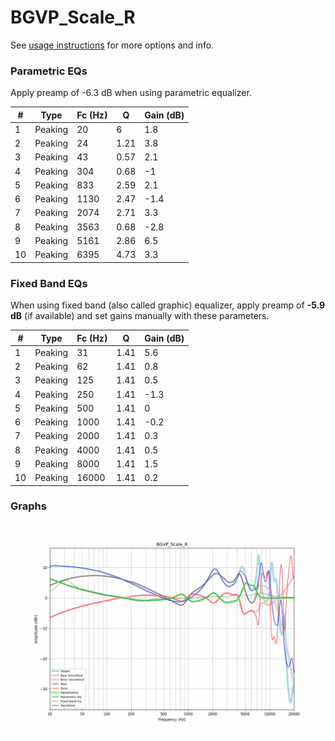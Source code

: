 # BGVP_Scale_R
See [usage instructions](https://github.com/jaakkopasanen/AutoEq#usage) for more options and info.

### Parametric EQs
Apply preamp of -6.3 dB when using parametric equalizer.

|   # | Type    |   Fc (Hz) |    Q |   Gain (dB) |
|-----|---------|-----------|------|-------------|
|   1 | Peaking |        20 | 6    |         1.8 |
|   2 | Peaking |        24 | 1.21 |         3.8 |
|   3 | Peaking |        43 | 0.57 |         2.1 |
|   4 | Peaking |       304 | 0.68 |        -1   |
|   5 | Peaking |       833 | 2.59 |         2.1 |
|   6 | Peaking |      1130 | 2.47 |        -1.4 |
|   7 | Peaking |      2074 | 2.71 |         3.3 |
|   8 | Peaking |      3563 | 0.68 |        -2.8 |
|   9 | Peaking |      5161 | 2.86 |         6.5 |
|  10 | Peaking |      6395 | 4.73 |         3.3 |

### Fixed Band EQs
When using fixed band (also called graphic) equalizer, apply preamp of **-5.9 dB** (if available) and set gains manually with these parameters.

|   # | Type    |   Fc (Hz) |    Q |   Gain (dB) |
|-----|---------|-----------|------|-------------|
|   1 | Peaking |        31 | 1.41 |         5.6 |
|   2 | Peaking |        62 | 1.41 |         0.8 |
|   3 | Peaking |       125 | 1.41 |         0.5 |
|   4 | Peaking |       250 | 1.41 |        -1.3 |
|   5 | Peaking |       500 | 1.41 |         0   |
|   6 | Peaking |      1000 | 1.41 |        -0.2 |
|   7 | Peaking |      2000 | 1.41 |         0.3 |
|   8 | Peaking |      4000 | 1.41 |         0.5 |
|   9 | Peaking |      8000 | 1.41 |         1.5 |
|  10 | Peaking |     16000 | 1.41 |         0.2 |

### Graphs
![](./BGVP_Scale_R.png)
